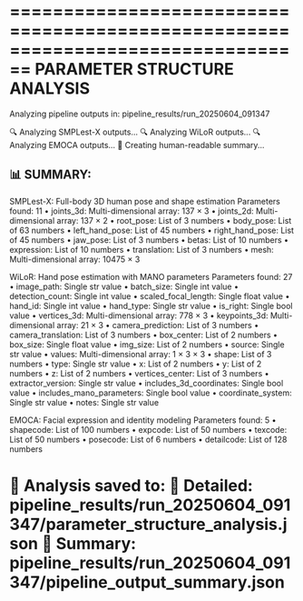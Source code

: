 ================================================================================
PARAMETER STRUCTURE ANALYSIS
================================================================================
Analyzing pipeline outputs in: pipeline_results/run_20250604_091347

🔍 Analyzing SMPLest-X outputs...
🔍 Analyzing WiLoR outputs...
🔍 Analyzing EMOCA outputs...
📝 Creating human-readable summary...

📊 SUMMARY:
--------------------------------------------------

SMPLest-X:
  Full-body 3D human pose and shape estimation
  Parameters found: 11
    • joints_3d: Multi-dimensional array: 137 × 3
    • joints_2d: Multi-dimensional array: 137 × 2
    • root_pose: List of 3 numbers
    • body_pose: List of 63 numbers
    • left_hand_pose: List of 45 numbers
    • right_hand_pose: List of 45 numbers
    • jaw_pose: List of 3 numbers
    • betas: List of 10 numbers
    • expression: List of 10 numbers
    • translation: List of 3 numbers
    • mesh: Multi-dimensional array: 10475 × 3

WiLoR:
  Hand pose estimation with MANO parameters
  Parameters found: 27
    • image_path: Single str value
    • batch_size: Single int value
    • detection_count: Single int value
    • scaled_focal_length: Single float value
    • hand_id: Single int value
    • hand_type: Single str value
    • is_right: Single bool value
    • vertices_3d: Multi-dimensional array: 778 × 3
    • keypoints_3d: Multi-dimensional array: 21 × 3
    • camera_prediction: List of 3 numbers
    • camera_translation: List of 3 numbers
    • box_center: List of 2 numbers
    • box_size: Single float value
    • img_size: List of 2 numbers
    • source: Single str value
    • values: Multi-dimensional array: 1 × 3 × 3
    • shape: List of 3 numbers
    • type: Single str value
    • x: List of 2 numbers
    • y: List of 2 numbers
    • z: List of 2 numbers
    • vertices_center: List of 3 numbers
    • extractor_version: Single str value
    • includes_3d_coordinates: Single bool value
    • includes_mano_parameters: Single bool value
    • coordinate_system: Single str value
    • notes: Single str value

EMOCA:
  Facial expression and identity modeling
  Parameters found: 5
    • shapecode: List of 100 numbers
    • expcode: List of 50 numbers
    • texcode: List of 50 numbers
    • posecode: List of 6 numbers
    • detailcode: List of 128 numbers

💾 Analysis saved to:
   📄 Detailed: pipeline_results/run_20250604_091347/parameter_structure_analysis.json
   📄 Summary: pipeline_results/run_20250604_091347/pipeline_output_summary.json
================================================================================
